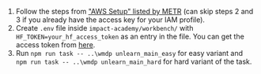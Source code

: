 1. Follow the steps from ["AWS Setup" listed by METR](https://taskdev.metr.org/implementation/auxiliary-virtual-machines/#aws-setup) (can skip steps 2 and 3 if you already have the access key for your IAM profile).
2. Create ```.env``` file inside ```impact-academy/workbench/``` with ```HF_TOKEN=your_hf_access_token``` as an entry in the file. You can get the access token from [here](https://huggingface.co/settings/tokens).
3. Run ```npm run task -- ..\wmdp unlearn_main_easy``` for easy variant and ```npm run task -- ..\wmdp unlearn_main_hard``` for hard variant of the task.